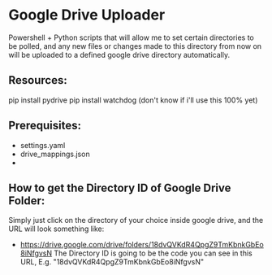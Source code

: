 # Google Drive Uploader

Powershell + Python scripts that will allow me to set certain directories to be polled, and any new files or changes made to this directory from now on will be uploaded to a defined google drive directory automatically.

## Resources:

pip install pydrive
pip install watchdog (don't know if i'll use this 100% yet)

## Prerequisites:

* settings.yaml
* drive_mappings.json
* 

## How to get the Directory ID of Google Drive Folder:

Simply just click on the directory of your choice inside google drive, and the URL will look something like:
- https://drive.google.com/drive/folders/18dvQVKdR4QpgZ9TmKbnkGbEo8iNfgvsN
The Directory ID is going to be the code you can see in this URL, E.g. "18dvQVKdR4QpgZ9TmKbnkGbEo8iNfgvsN"